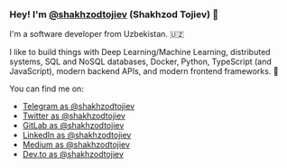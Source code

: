 ### Hey! I'm [@shakhzodtojiev](https://twitter.com/shakhzodtojiev) (Shakhzod Tojiev) 👋

I'm a software developer from Uzbekistan. 🇺🇿

I like to build things with Deep Learning/Machine Learning, distributed systems, SQL and NoSQL databases, Docker, Python, TypeScript (and JavaScript), modern backend APIs, and modern frontend frameworks. 🤖


You can find me on:

* [Telegram as @shakhzodtojiev](https://t.me/shakhzodtojiev)
* [Twitter as @shakhzodtojiev](https://twitter.com/shakhzodtojiev)
* [GitLab as @shakhzodtojiev](https://gitlab.com/shakhzodtojiev)
* [LinkedIn as @shakhzodtojiev](https://www.linkedin.com/in/shakhzodtojiev)
* [Medium as @shakhzodtojiev](https://medium.com/@shakhzodtojiev)
* [Dev.to as @shakhzodtojiev](https://dev.to/shakhzodtojiev)
